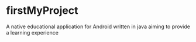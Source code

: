 # firstMyProject
A native educational  application  for Android written in java aiming to provide a learning experience 
